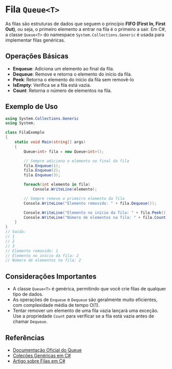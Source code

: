 # Fila `Queue<T>`

As filas são estruturas de dados que seguem o princípio **FIFO (First In, First Out)**, ou seja, o primeiro elemento a entrar na fila é o primeiro a sair. Em C#, a classe `Queue<T>` do namespace `System.Collections.Generic` é usada para implementar filas genéricas.

## Operações Básicas

- **Enqueue**: Adiciona um elemento ao final da fila.
- **Dequeue**: Remove e retorna o elemento do início da fila.
- **Peek**: Retorna o elemento do início da fila sem removê-lo
- **IsEmpty**: Verifica se a fila está vazia.
- **Count**: Retorna o número de elementos na fila.

## Exemplo de Uso

```csharp
using System.Collections.Generic
using System;

class FilaExemplo
{
    static void Main(string[] args)
    {
        Queue<int> fila = new Queue<int>();

        // Sempre adiciona o elemento no final da fila
        fila.Enqueue(1);
        fila.Enqueue(2);
        fila.Enqueue(3);

        foreach(int elemento in fila)
            Console.WriteLine(elemento);

        // Sempre remove o primeiro elemento da fila
        Console.WriteLine("Elemento removido: " + fila.Dequeue());

        Console.WriteLine("Elemento no início da fila: " + fila.Peek());
        Console.WriteLine("Número de elementos na fila: " + fila.Count);
    }
}
// Saída:
// 1
// 2
// 3
// Elemento removido: 1
// Elemento no início da fila: 2
// Número de elementos na fila: 2
```

## Considerações Importantes

- A classe `Queue<T>` é genérica, permitindo que você crie filas de qualquer tipo de dados.
- As operações de `Enqueue` e `Dequeue` são geralmente muito eficientes, com complexidade média de tempo O(1).
- Tentar remover um elemento de uma fila vazia lançará uma exceção. Use a propriedade `Count` para verificar se a fila está vazia antes de chamar `Dequeue`.

## Referências

- [Documentação Oficial do Queue<T>](https://learn.microsoft.com/en-us/dotnet/api/system.collections.generic.queue-1)
- [Coleções Genéricas em C#](https://learn.microsoft.com/en-us/dotnet/standard/collections/generic-collections)
- [Artigo sobre Filas em C#](https://www.c-sharpcorner.com/article/understanding-queue-in-c-sharp/)
